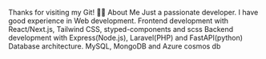 Thanks for visiting my Git!
🙋‍♂️ About Me
Just a passionate developer. I have good experience in Web development.
Frontend development with React/Next.js, Tailwind CSS, styped-components and scss
Backend development with Express(Node.js), Laravel(PHP) and FastAPI(python)
Database architecture. MySQL, MongoDB and Azure cosmos db
